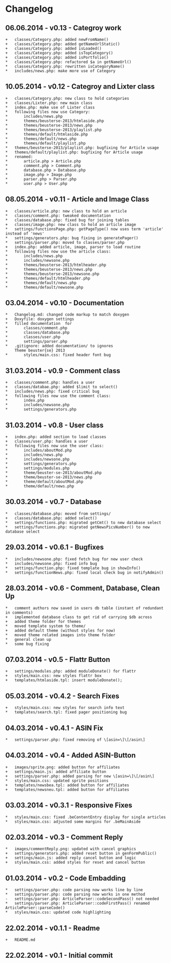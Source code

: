 # Changelog

## 06.06.2014 - v0.13 - Categroy work

~~~~~
+	classes/Category.php: added newFromName()
+	classes/Category.php: added getNameUrlStatic()
+	classes/Category.php: added isLoaded()
+	classes/Category.php: added isTopCategory()
+	classes/Category.php: added isPortfolio()
*	classes/Category.php: refactored $a in getNameUrl()
*	classes/Category.php: rewritten isCategoryName()
*	includes/news.php: make more use of Category
~~~~~

## 10.05.2014 - v0.12 - Categroy and Lixter class

~~~~~
+	classes/Category.php: new class to hold categories
+	classes/Lixter.php: new main class
*	index.php: make use of Lixter class
*	following files now use Category:
*		includes/news.php
*		themes/beusterse-2013/htmlaside.php
*		themes/beusterse-2013/news.php
*		themes/beusterse-2013/playlist.php
*		themes/default/htmlaside.php
*		themes/default/news.php
*		themes/default/playlist.php
*	themes/beusterse-2013/playlist.php: bugfixing for Article usage
*	themes/default/playlist.php: bugfixing for Article usage
*	renamed:
*		article.php > Article.php
*		comment.php > Comment.php
*		database.php > Database.php
*		image.php > Image.php
*		parser.php > Parser.php
*		user.php > User.php
~~~~~

## 08.05.2014 - v0.11 - Article and Image Class

~~~~~
+	classes/article.php: new class to hold an article
*	classes/comment.php: tweaked documentation
*	classes/database.php: fixed bug for joining tables
+	classes/image.php: new class to hold an article image
*	settings/functionsPage.php: getPageType() now uses term 'article' instead of 'news'
*	settings/generators.php: bug fixing in generatePager()
*	settings/parser.php: moved to classes/parser.php
+	index.php: added article, image, parser to load routine
*	following files now use the article class:
*		includes/news.php
*		includes/newsone.php
*		themes/beusterse-2013/htmlheader.php
*		themes/beusterse-2013/news.php
*		themes/beusterse-2013/newsone.php
*		themes/default/htmlheader.php
*		themes/default/news.php
*		themes/default/newsone.php
~~~~~

## 03.04.2014 - v0.10 - Documentation

~~~~~
*	Changelog.md: changed code markup to match doxygen
+	Doxyfile: doxygen settings
*	filled documentation  for
*		classes/comment.php
*		classes/database.php
*		classes/user.php
*		settings/parser.php
*	.gitignore: added documentation/ to ignores
	Theme beuster{se} 2013
*		styles/main.css: fixed header font bug
~~~~~

## 31.03.2014 - v0.9 - Comment class

~~~~~
+	classes/comment.php: handles a user
+	classes/databae.php: added $limit to select()
*	includes/news.php: fixed critical bug
*	following files now use the comment class:
*		index.php
*		includes/newsone.php
*		settings/generators.php
~~~~~

## 31.03.2014 - v0.8 - User class

~~~~~
+	index.php: added section to load classes
+	classes/user.php: handles a user
*	following files now use the user class:
*		includes/aboutMod.php
*		includes/news.php
*		includes/newsone.php
*		settings/generators.php
*		settings/modules.php
*		theme/beuster-se-2013/aboutMod.php
*		theme/beuster-se-2013/news.php
*		theme/default/aboutMod.php
*		theme/default/news.php
~~~~~

## 30.03.2014 - v0.7 - Database

~~~~~
*	classes/database.php: moved from settings/
+	classes/database.php: added select()
*	settings/functions.php: migrated getCmt() to new database select
*	settings/functions.php: migrated getNewsPicsNumber() to new database select
~~~~~

## 29.03.2014 - v0.6.1 - Bugfixes

~~~~~
*	includes/newsone.php: fixed fetch bug for new user check
*	includes/newsone.php: fixed info bug
*	settings/function.php: fixed template bug in showInfo()
*	settings/functionNews.php: fixed local check bug in notifyAdmin()
~~~~~

## 28.03.2014 - v0.6 - Comment, Database, Clean Up

~~~~~
*	comment authors now saved in users db table (instant of redundant in comments)
+	implemented database class to get rid of carrying $db across
+	added theme folder for themes
*	moved template system to theme/
+	added default theme (without styles for now)
*	moved theme related images into theme folder
*	general clean up
*	some bug fixing
~~~~~

## 07.03.2014 - v0.5 - Flattr Button

~~~~~
+	settings/modules.php: added moduleDonate() for flattr
+	styles/main.css: new styles flattr box
+	templates/htmlaside.tpl: insert moduleDonate();
~~~~~

## 05.03.2014 - v0.4.2 - Search Fixes

~~~~~
+	styles/main.css: new styles for search info text
*	templates/search.tpl: fixed pager positioning bug
~~~~~

## 04.03.2014 - v0.4.1 - ASIN Fix

~~~~~
*	settings/parser.php: fixed removing of \[asin=\]\[/asin\]
~~~~~

## 04.03.2014 - v0.4 - Added ASIN-Button

~~~~~
+	images/sprite.png: added button for affiliates
+	settings/main.js: added affiliate button
+	settings/parser.php: added parsing for new \[asin=\]\[/asin\]
*	styles/main.css: updated sprite positions
+	templates/newsbea.tpl: added button for affiliates
+	templates/newsneu.tpl: added button for affiliates
~~~~~

## 03.03.2014 - v0.3.1 - Responsive Fixes

~~~~~
*	styles/main.css: fixed .beContentEntry display for single articles
*	styles/main.css: adjusted some margins for .beMainAside
~~~~~

## 02.03.2014 - v0.3 - Comment Reply

~~~~~
*	images/commentReply.png: updated with cancel graphics
+	settings/generators.php: added reset button in genFormPublic()
+	settings/main.js: added reply cancel button and logic
+	styles/main.css: added styles for reset and cancel button
~~~~~

## 01.03.2014 - v0.2 - Code Embadding

~~~~~
*	settings/parser.php: code parsing now works line by line
*	settings/parser.php: code parsing now works in one method
-	settings/parser.php: ArticleParser::codeSecondPass() not needed
*	settings/parser.php: ArticleParser::codeFirstPass() renamed ArticleParser::parseCode()
*	styles/main.css: updated code highlighting
~~~~~

## 22.02.2014 - v0.1.1 - Readme

~~~~~
+	README.md
~~~~~

## 22.02.2014 - v0.1 - Initial commit